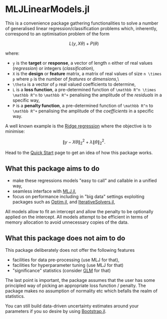 # MLJLinearModels.jl

This is a convenience package gathering functionalities to solve a number of generalised linear regression/classification problems which, inherently, correspond to an optimisation problem of the form

```math
L(y, X\theta) + P(\theta)
```

where:

* ``y`` is the **target** or **response**, a vector of length ``n`` either of real values (_regression_) or integers (_classification_),
* ``X`` is the **design** or **feature** matrix, a matrix of real values of size ``n \times p`` where ``p`` is the number of _features_ or _dimensions_,\
* ``\theta`` is a vector of ``p`` real valued coefficients to determine,
* ``L`` is a **loss function**, a pre-determined function of ``\mathbb R^n \times \mathbb R^n`` to ``\mathbb R^+`` penalising the amplitude of the _residuals_ in a specific way,
* ``P`` is a **penalty function**, a pre-determined function of ``\mathbb R^n`` to ``\mathbb R^+`` penalising the amplitude of the  _coefficients_ in a specific way.

A well known example is the [Ridge regression](https://en.wikipedia.org/wiki/Tikhonov_regularization) where the objective is to minimise:

```math
\|y - X\theta\|_2^2 + \lambda\|\theta\|_2^2.
```

Head to the [Quick Start](/quickstart/) page to get an idea of how this package works.

## What this package aims to do

- make these regressions models "easy to call" and callable in a unified way,
- seamless interface with [MLJ.jl](https://github.com/alan-turing-institute/MLJ.jl),
- focus on performance including in "big data" settings exploiting packages such as [Optim.jl](https://github.com/JuliaNLSolvers/Optim.jl), and [IterativeSolvers.jl](https://github.com/JuliaMath/IterativeSolvers.jl),

All models allow to fit an intercept and allow the penalty to be optionally applied on the intercept.
All models attempt to be efficient in terms of memory allocation to avoid unnecessary copies of the data.

## What this package does not aim to do

This package deliberately does not offer the following features

- facilities for data pre-processing (use MLJ for that),
- facilities for hyperparameter tuning (use MLJ for that)
- "significance" statistics (consider [GLM](https://github.com/JuliaStats/GLM.jl) for that)

The last point is important, the package assumes that the user has some principled way of picking an appropriate loss function / penalty. The package makes no assumption of normality etc which befalls the realm of statistics.

You can still build data-driven uncertainty estimates around your parameters if you so desire by using [Bootstrap.jl](https://github.com/juliangehring/Bootstrap.jl).
